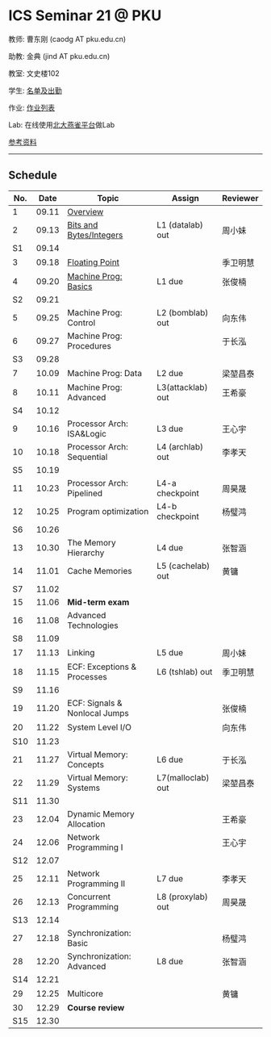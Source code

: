 # ICS Seminar 21 @ PKU

教师: 曹东刚 (caodg AT pku.edu.cn)

助教: 金典 (jind AT pku.edu.cn)

教室: 文史楼102

学生: [名单及出勤](students.md)

作业: [作业列表](homework.md)

Lab: 在线使用[北大燕雀平台](http://iwork.pku.edu.cn)做Lab

[参考资料](ref.md)

---

## Schedule

No. | Date  |      Topic    |   Assign   | Reviewer
----| ------|---------------|----------- | ---------
1   | 09.11 | [Overview](slides/01-overview.pdf)   |  |
2   | 09.13 | [Bits and Bytes/Integers](slides/02-bits-bytes-ints.pdf) | L1 (datalab) out | 周小妹
S1  | 09.14 |               |            |         
3   | 09.18 | [Floating Point](slides/03-float.pdf) |   | 季卫明慧
4   | 09.20 | [Machine Prog: Basics](slides/04-machine-basics.pdf) | L1 due | 张俊楠
S2  | 09.21 |               |            |         
5   | 09.25 | Machine Prog: Control | L2 (bomblab) out | 向东伟
6   | 09.27 | Machine Prog: Procedures | | 于长泓
S3  | 09.28 |               |            |         
7   | 10.09 | Machine Prog: Data | L2 due | 梁堃昌泰
8   | 10.11 | Machine Prog: Advanced | L3(attacklab) out | 王希豪
S4  | 10.12 |               |            |         
9   | 10.16 | Processor Arch: ISA&Logic | L3 due | 王心宇
10  | 10.18 | Processor Arch: Sequential | L4 (archlab) out | 李孝天
S5  | 10.19 |               |            |         
11  | 10.23 | Processor Arch: Pipelined | L4-a checkpoint | 周昊晟 
12  | 10.25 | Program optimization | L4-b checkpoint | 杨璧鸿
S6  | 10.26 |               |            |         
13  | 10.30 | The Memory Hierarchy | L4 due | 张智涵
14  | 11.01 | Cache Memories | L5 (cachelab) out | 黄镛
S7  | 11.02 |               |            |         
15  | 11.06 | **Mid-term exam**  | |
16  | 11.08 | Advanced Technologies | | 
S8  | 11.09 |               |            |         
17  | 11.13 | Linking | L5 due | 周小妹
18  | 11.15 | ECF: Exceptions & Processes | L6 (tshlab) out | 季卫明慧
S9  | 11.16 |               |            |         
19  | 11.20 | ECF: Signals & Nonlocal Jumps | | 张俊楠 
20  | 11.22 | System Level I/O |  | 向东伟 
S10 | 11.23 |               |            |         
21  | 11.27 | Virtual Memory: Concepts  | L6 due | 于长泓
22  | 11.29 | Virtual Memory: Systems | L7(malloclab) out | 梁堃昌泰
S11 | 11.30 |               |            |         
23  | 12.04 | Dynamic Memory Allocation |  | 王希豪
24  | 12.06 | Network Programming I | | 王心宇
S12 | 12.07 |               |            |         
25  | 12.11 | Network Programming II | L7 due | 李孝天
26  | 12.13 | Concurrent Programming | L8 (proxylab) out | 周昊晟 
S13 | 12.14 |               |            |         
27  | 12.18 | Synchronization: Basic | | 杨璧鸿 
28  | 12.20 | Synchronization: Advanced | L8 due | 张智涵
S14 | 12.21 |               |            |         
29  | 12.25 | Multicore | | 黄镛
30  | 12.29 | **Course review** | |
S15 | 12.30 |               |            |         
